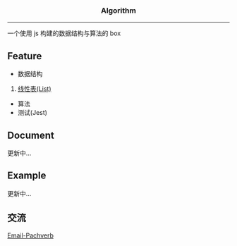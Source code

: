 <h3 align="center">Algorithm</h3>

---

一个使用 js 构建的数据结构与算法的 box

## Feature

- 数据结构
 1. [线性表(List)](https://github.com/front-end-open/algorithm/blob/15cb2689016dd361bff00138365fe6432f73af7f/src/dataStructure/List/LinkedList.ts)
- 算法
- 测试(Jest)

## Document
更新中...

## Example
更新中...

## 交流

[Email-Pachverb](1506262681@qq.com)
